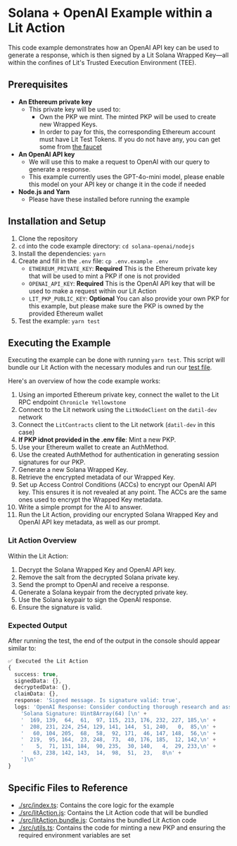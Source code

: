 # Solana + OpenAI Example within a Lit Action

This code example demonstrates how an OpenAI API key can be used to generate a response, which is then signed by a Lit Solana Wrapped Key—all within the confines of Lit's Trusted Execution Environment (TEE).

## Prerequisites

- **An Ethereum private key**
  - This private key will be used to:
    - Own the PKP we mint. The minted PKP will be used to create new Wrapped Keys.
    - In order to pay for this, the corresponding Ethereum account must have Lit Test Tokens. If you do not have any, you can get some from [the faucet](https://chronicle-yellowstone-faucet.getlit.dev/)
- **An OpenAI API key**
    - We will use this to make a request to OpenAI with our query to generate a response.
    - This example currently uses the GPT-4o-mini model, please enable this model on your API key or change it in the code if needed
- **Node.js and Yarn**
    - Please have these installed before running the example

## Installation and Setup

1. Clone the repository
2. `cd` into the code example directory: `cd solana-openai/nodejs`
3. Install the dependencies: `yarn`
4. Create and fill in the `.env` file: `cp .env.example .env`
   - `ETHEREUM_PRIVATE_KEY`: **Required** This is the Ethereum private key that will be used to mint a PKP if one is not provided
   - `OPENAI_API_KEY`: **Required** This is the OpenAI API key that will be used to make a request within our Lit Action
   - `LIT_PKP_PUBLIC_KEY`: **Optional** You can also provide your own PKP for this example, but please make sure the PKP is owned by the provided Ethereum wallet
5. Test the example: `yarn test`

## Executing the Example

Executing the example can be done with running `yarn test`. This script will bundle our Lit Action with the necessary modules and run our [test file](./test/decryptApiKeyInActionTest.spec.ts).

Here's an overview of how the code example works:

1. Using an imported Ethereum private key, connect the wallet to the Lit RPC endpoint `Chronicle Yellowstone`
2. Connect to the Lit network using the `LitNodeClient` on the `datil-dev` network
3. Connect the `LitContracts` client to the Lit network (`datil-dev` in this case)
4. **If PKP idnot provided in the .env file**: Mint a new PKP.
5. Use your Ethereum wallet to create an AuthMethod.
6. Use the created AuthMethod for authentication in generating session signatures for our PKP.
7. Generate a new Solana Wrapped Key.
8. Retrieve the encrypted metadata of our Wrapped Key.
9. Set up Access Control Conditions (ACCs) to encrypt our OpenAI API key. This ensures it is not revealed at any point. The ACCs are the same ones used to encrypt the Wrapped Key metadata.
10. Write a simple prompt for the AI to answer.
11. Run the Lit Action, providing our encrypted Solana Wrapped Key and OpenAI API key metadata, as well as our prompt.

### Lit Action Overview

Within the Lit Action:

1. Decrypt the Solana Wrapped Key and OpenAI API key.
2. Remove the salt from the decrypted Solana private key.
3. Send the prompt to OpenAI and receive a response.
4. Generate a Solana keypair from the decrypted private key.
5. Use the Solana keypair to sign the OpenAI response.
6. Ensure the signature is valid.

### Expected Output

After running the test, the end of the output in the console should appear similar to:

```ts
✅ Executed the Lit Action
{
  success: true,
  signedData: {},
  decryptedData: {},
  claimData: {},
  response: 'Signed message. Is signature valid: true',
  logs: 'OpenAI Response: Consider conducting thorough research and assessing market trends before making your decision on DogeCoin.\n' +
    'Solana Signature: Uint8Array(64) [\n' +
    '  169, 139,  64,  61,  97, 115, 213, 176, 232, 227, 185,\n' +
    '  208, 231, 224, 254, 129, 141, 144,  51, 240,   0,  85,\n' +
    '   60, 104, 205,  68,  58,  92, 171,  46, 147, 148,  56,\n' +
    '  219,  95, 164,  23, 248,  73,  40, 176, 185,  12, 142,\n' +
    '    5,  71, 131, 184,  90, 235,  30, 140,   4,  29, 233,\n' +
    '   63, 238, 142, 143,  14,  98,  51,  23,   8\n' +
    ']\n'
}
```

## Specific Files to Reference

- [./src/index.ts](./src/index.ts): Contains the core logic for the example
- [./src/litAction.js](./src/litAction.js): Contains the Lit Action code that will be bundled
- [./src/litAction.bundle.js](./src/litAction.bundle.js): Contains the bundled Lit Action code
- [./src/utils.ts](./src/utils.ts): Contains the code for minting a new PKP and ensuring the required environment variables are set
